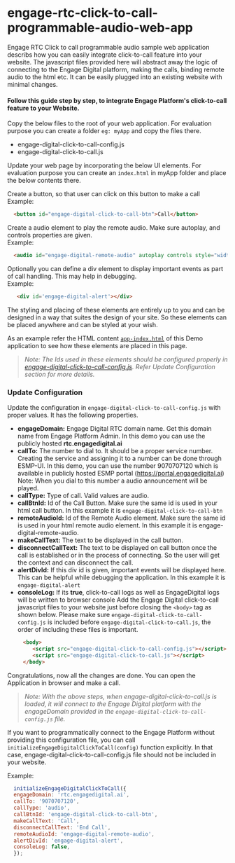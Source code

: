 # engage-rtc-click-to-call-programmable-audio-web-app
Engage RTC Click to call programmable audio sample web application describs how you can easily integrate click-to-call feature into your website.
The javascript files provided here will abstract away the logic of connecting to the Engage Digital platform, making the calls, binding remote audio to the html etc.
It can be easily plugged into an existing website with minimal changes.

#### Follow this guide step by step, to integrate Engage Platform's click-to-call feature to your Website.

Copy the below files to the root of your web application. For evaluation purpose you can create a folder `eg: myApp` and copy the files there.
 - engage-digital-click-to-call-config.js
 - engage-digital-click-to-call.js
  
Update your web page by incorporating the below UI elements. For evaluation purpose you can create an `index.html` in myApp folder and place the below contents there.

Create a button, so that user can click on this button to make a call\
Example:
```html
  <button id="engage-digital-click-to-call-btn">Call</button>
```
Create a audio element to play the remote audio. Make sure autoplay, and controls properties are given.\
Example:
```html
  <audio id="engage-digital-remote-audio" autoplay controls style="width: 300px; height: 225px; background-color: gray;"></audio>
``` 
Optionally you can define a div element to display important events as part of call handling. This may help in debugging.\
Example:
```html
   <div id='engage-digital-alert'></div>
```
The styling and placing of these elements are entirely up to you and can be designed in a way that suites the design of your site.
So these elements can be placed anywhere and can be styled at your wish.

As an example refer the HTML content [`app-index.html`](https://github.com/RSYS-EDP/engage-rtc-click-to-call-programmable-audio-web-app/blob/main/app-index.html) of this Demo application to see how these elements are placed in this page.

>*Note: The Ids used in these elements should be configured properly in [engage-digital-click-to-call-config.js](https://github.com/RSYS-EDP/engage-rtc-click-to-call-programmable-audio-web-app/blob/main/engage-digital-click-to-call-config.js).
Refer Update Configuration section for more details.*

### Update Configuration
Update the configuration in `engage-digital-click-to-call-config.js` with proper values. It has the following properties.

- **engageDomain:** Engage Digital RTC domain name. Get this domain name from Engage Platform Admin. In this demo you can use the publicly hosted **rtc.engagedigital.ai**
- **callTo:** The number to dial to. It should be a proper service number. Creating the service and assigning it to a number can be done through ESMP-UI.
In this demo, you can use the number 9070707120 which is available in publicly hosted ESMP portal (https://portal.engagedigital.ai)
Note: When you dial to this number a audio announcement will be played.
- **callType:** Type of call. Valid values are audio.
- **callBtnId:** Id of the Call Button. Make sure the same id is used in your html call button. In this example it is `engage-digital-click-to-call-btn`
- **remoteAudioId:** Id of the Remote Audio element. Make sure the same id is used in your html remote audio element. In this example it is engage-digital-remote-audio.
- **makeCallText:** The text to be displayed in the call button.
- **disconnectCallText:** The text to be displayed on call button once the call is established or in the process of connecting. So the user will get the context and can disconnect the call.
- **alertDivId:** If this div id is given, important events will be displayed here. This can be helpful while debugging the application. In this example it is `engage-digital-alert`
- **consoleLog:** If its **true**, click-to-call logs as well as EngageDigital logs will be written to browser console
Add the Engage Digital click-to-call javascript files to your website just before closing the `<body>` tag as shown below. Please make sure `engage-digital-click-to-call-config.js` is included before `engage-digital-click-to-call.js`, the order of including these files is important.

```html
     <body>
        <script src="engage-digital-click-to-call-config.js"></script>
        <script src="engage-digital-click-to-call.js"></script>
     </body>
```

Congratulations, now all the changes are done. You can open the Application in browser and make a call.

>*Note: With the above steps, when engage-digital-click-to-call.js is loaded, it will connect to the Engage Digital platform with the engageDomain provided in the `engage-digital-click-to-call-config.js` file.*

If you want to programmatically connect to the Engage Platform without providing this configuration file, you can call `initializeEngageDigitalClickToCall(config)` function explicitly. In that case, engage-digital-click-to-call-config.js file should not be included in your website.

Example:
```javascript
  initializeEngageDigitalClickToCall({
  engageDomain: 'rtc.engagedigital.ai',
  callTo: '9070707120',
  callType: 'audio',
  callBtnId: 'engage-digital-click-to-call-btn',
  makeCallText: 'Call',
  disconnectCallText: 'End Call',
  remoteAudioId: 'engage-digital-remote-audio',
  alertDivId: 'engage-digital-alert',
  consoleLog: false,
  });
```
